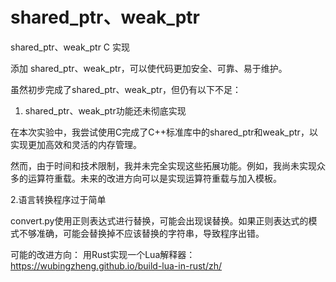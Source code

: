 # shared_ptr、weak_ptr

shared_ptr、weak_ptr C 实现

添加 shared_ptr、weak_ptr，可以使代码更加安全、可靠、易于维护。


虽然初步完成了shared_ptr、weak_ptr，但仍有以下不足：

1. shared_ptr、weak_ptr功能还未彻底实现

在本次实验中，我尝试使用C完成了C++标准库中的shared_ptr和weak_ptr，以实现更加高效和灵活的内存管理。

然而，由于时间和技术限制，我并未完全实现这些拓展功能。例如，我尚未实现众多的运算符重载。未来的改进方向可以是实现运算符重载与加入模板。

2.语言转换程序过于简单

convert.py使用正则表达式进行替换，可能会出现误替换。如果正则表达式的模式不够准确，可能会替换掉不应该替换的字符串，导致程序出错。

可能的改进方向：
用Rust实现一个Lua解释器：https://wubingzheng.github.io/build-lua-in-rust/zh/
